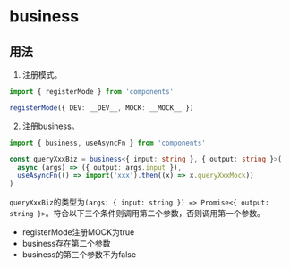 # business

## 用法

1. 注册模式。

```typescript
import { registerMode } from 'components'

registerMode({ DEV: __DEV__, MOCK: __MOCK__ })
```

2. 注册business。

```typescript
import { business, useAsyncFn } from 'components'

const queryXxxBiz = business<{ input: string }, { output: string }>(
  async (args) => ({ output: args.input }),
  useAsyncFn(() => import('xxx').then((x) => x.queryXxxMock))
)
```

`queryXxxBiz`的类型为`(args: { input: string }) => Promise<{ output: string }>`。符合以下三个条件则调用第二个参数，否则调用第一个参数。

- registerMode注册MOCK为true
- business存在第二个参数
- business的第三个参数不为false

